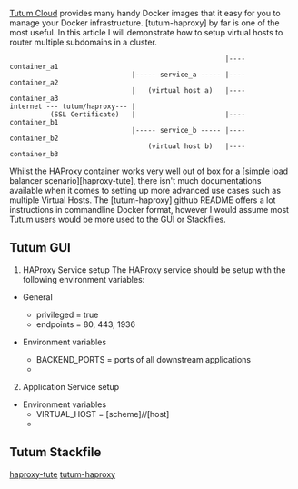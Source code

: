 [Tutum Cloud](http://tutum.co/) provides many handy Docker images that it easy for you to manage your Docker infrastructure.
[tutum-haproxy] by far is one of the most useful. In this article I will demonstrate
how to setup virtual hosts to router multiple subdomains in a cluster.

```
                                                     |---- container_a1
                              |----- service_a ----- |---- container_a2
                              |   (virtual host a)   |---- container_a3
internet --- tutum/haproxy--- |
          (SSL Certificate)   |                      |---- container_b1
                              |----- service_b ----- |---- container_b2
                                  (virtual host b)   |---- container_b3
```

Whilst the HAProxy container works very well out of box for a [simple load balancer scenario][haproxy-tute], there isn't much
 documentations available when it comes to setting up more advanced use cases such as multiple Virtual Hosts.
The [tutum-haproxy] github README offers a lot instructions in commandline Docker format, however I would assume
most Tutum users would be more used to the GUI or Stackfiles.

## Tutum GUI

1. HAProxy Service setup
The HAProxy service should be setup with the following environment variables:

* General
    * privileged = true
    * endpoints = 80, 443, 1936

* Environment variables
    * BACKEND_PORTS = ports of all downstream applications
    *

2. Application Service setup

* Environment variables
   * VIRTUAL_HOST = [scheme]//[host]
   *

## Tutum Stackfile

[haproxy-tute](https://support.tutum.co/support/solutions/articles/5000050235-load-balancing-a-web-service)
[tutum-haproxy](https://github.com/tutumcloud/haproxy)
